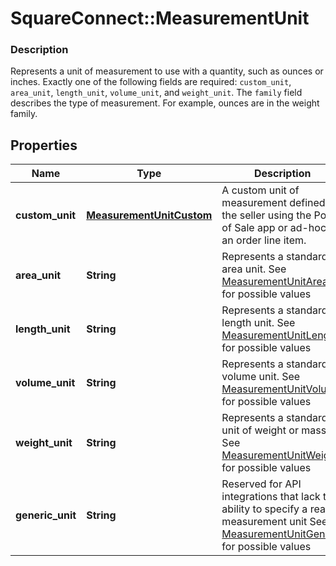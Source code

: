 # SquareConnect::MeasurementUnit

### Description

Represents a unit of measurement to use with a quantity, such as ounces or inches. Exactly one of the following fields are required: `custom_unit`, `area_unit`, `length_unit`, `volume_unit`, and `weight_unit`.  The `family` field describes the type of measurement. For example, ounces are in the weight family.

## Properties
Name | Type | Description | Notes
------------ | ------------- | ------------- | -------------
**custom_unit** | [**MeasurementUnitCustom**](MeasurementUnitCustom.md) | A custom unit of measurement defined by the seller using the Point of Sale app or ad-hoc as an order line item. | [optional] 
**area_unit** | **String** | Represents a standard area unit. See [MeasurementUnitArea](#type-measurementunitarea) for possible values | [optional] 
**length_unit** | **String** | Represents a standard length unit. See [MeasurementUnitLength](#type-measurementunitlength) for possible values | [optional] 
**volume_unit** | **String** | Represents a standard volume unit. See [MeasurementUnitVolume](#type-measurementunitvolume) for possible values | [optional] 
**weight_unit** | **String** | Represents a standard unit of weight or mass. See [MeasurementUnitWeight](#type-measurementunitweight) for possible values | [optional] 
**generic_unit** | **String** | Reserved for API integrations that lack the ability to specify a real measurement unit See [MeasurementUnitGeneric](#type-measurementunitgeneric) for possible values | [optional] 



